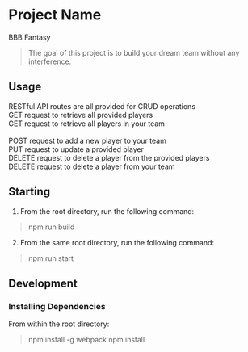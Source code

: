 # Project Name
BBB Fantasy
 > The goal of this project is to build your dream team without any interference.
 
## Usage ##
RESTful API routes are all provided for CRUD operations<br/>
GET request to retrieve all provided players<br/>
GET request to retrieve all players in your team<br/><br/>
POST request to add a new player to your team<br/>
PUT request to update a provided player<br/>
DELETE request to delete a player from the provided players<br/>
DELETE request to delete a player from your team<br/>

## Starting ##
 1. From the root directory, run the following command:
   > npm run build
 2. From the same root directory, run the following command:
   > npm run start

## Development ##
### Installing Dependencies ###
 From within the root directory:
 > npm install -g webpack
 > npm install
